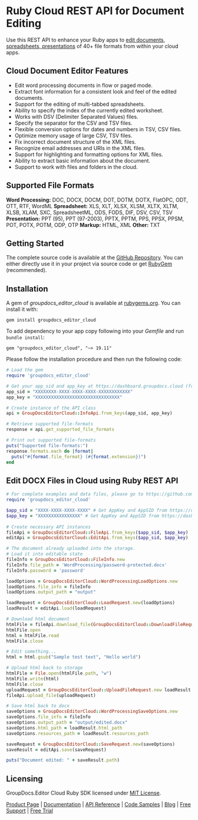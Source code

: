 # Ruby Cloud REST API for Document Editing

Use this REST API to enhance your Ruby apps to [edit documents, spreadsheets, presentations](https://products.groupdocs.cloud/editor/ruby) of 40+ file formats from within your cloud apps.

## Cloud Document Editor Features

- Edit word processing documents in flow or paged mode.
- Extract font information for a consistent look and feel of the edited documents.
- Support for the editing of multi-tabbed spreadsheets.
- Ability to specify the index of the currently edited worksheet.
- Works with DSV (Delimiter Separated Values) files.
- Specify the separator for the CSV and TSV files.
- Flexible conversion options for dates and numbers in TSV, CSV files.
- Optimize memory usage of large CSV, TSV files.
- Fix incorrect document structure of the XML files.
- Recognize email addresses and URIs in the XML files.
- Support for highlighting and formatting options for XML files.
- Ability to extract basic information about the document.
- Support to work with files and folders in the cloud.

## Supported File Formats

**Word Processing:** DOC, DOCX, DOCM, DOT, DOTM, DOTX, FlatOPC, ODT, OTT, RTF, WordML
**Spreadsheet:** XLS, XLT, XLSX, XLSM, XLTX, XLTM, XLSB, XLAM, SXC, SpreadsheetML, ODS, FODS, DIF, DSV, CSV, TSV
**Presentation:** PPT (95), PPT (97-2003), PPTX, PPTM, PPS, PPSX, PPSM, POT, POTX, POTM, ODP, OTP
**Markup:** HTML, XML
**Other:** TXT

## Getting Started

The complete source code is available at the [GitHub Repository](https://github.com/groupdocs-editor-cloud/groupdocs-editor-cloud-ruby). You can either directly use it in your project via source code or get [RubyGem](https://rubygems.org/gems/groupdocs_editor_cloud) (recommended).

## Installation

A gem of *groupdocs_editor_cloud* is available at [rubygems.org](https://rubygems.org/). You can install it with:

`gem install groupdocs_editor_cloud`

To add dependency to your app copy following into your *Gemfile* and run `bundle install`:

`gem "groupdocs_editor_cloud", "~> 19.11"`

Please follow the installation procedure and then run the following code:

```ruby
# Load the gem
require 'groupdocs_editor_cloud'

# Get your app_sid and app_key at https://dashboard.groupdocs.cloud (free registration is required).
app_sid = "XXXXXXXX-XXXX-XXXX-XXXX-XXXXXXXXXXXX"
app_key = "XXXXXXXXXXXXXXXXXXXXXXXXXXXXXXXX"

# Create instance of the API class
api = GroupDocsEditorCloud::InfoApi.from_keys(app_sid, app_key)

# Retrieve supported file-formats
response = api.get_supported_file_formats

# Print out supported file-formats
puts("Supported file-formats:")
response.formats.each do |format|
  puts("#{format.file_format} (#{format.extension})")
end
```

## Edit DOCX Files in Cloud using Ruby REST API

```ruby
# For complete examples and data files, please go to https://github.com/groupdocs-editor-cloud/groupdocs-editor-cloud-ruby-samples
require 'groupdocs_editor_cloud'

$app_sid = "XXXX-XXXX-XXXX-XXXX" # Get AppKey and AppSID from https://dashboard.groupdocs.cloud
$app_key = "XXXXXXXXXXXXXXXX" # Get AppKey and AppSID from https://dashboard.groupdocs.cloud
  
# Create necessary API instances
fileApi = GroupDocsEditorCloud::FileApi.from_keys($app_sid, $app_key)
editApi = GroupDocsEditorCloud::EditApi.from_keys($app_sid, $app_key)

# The document already uploaded into the storage.
# Load it into editable state
fileInfo = GroupDocsEditorCloud::FileInfo.new
fileInfo.file_path = 'WordProcessing/password-protected.docx'
fileInfo.password = 'password'

loadOptions = GroupDocsEditorCloud::WordProcessingLoadOptions.new
loadOptions.file_info = fileInfo
loadOptions.output_path = "output"

loadRequest = GroupDocsEditorCloud::LoadRequest.new(loadOptions)
loadResult = editApi.load(loadRequest)

# Download html document
htmlFile = fileApi.download_file(GroupDocsEditorCloud::DownloadFileRequest.new loadResult.html_path)
htmlFile.open
html = htmlFile.read
htmlFile.close

# Edit something...
html = html.gsub("Sample test text", "Hello world")

# Upload html back to storage
htmlFile = File.open(htmlFile.path, "w")
htmlFile.write(html)
htmlFile.close
uploadRequest = GroupDocsEditorCloud::UploadFileRequest.new loadResult.html_path, File.open(htmlFile.path, "r")
fileApi.upload_file(uploadRequest)

# Save html back to docx
saveOptions = GroupDocsEditorCloud::WordProcessingSaveOptions.new
saveOptions.file_info = fileInfo
saveOptions.output_path = "output/edited.docx"
saveOptions.html_path = loadResult.html_path
saveOptions.resources_path = loadResult.resources_path

saveRequest = GroupDocsEditorCloud::SaveRequest.new(saveOptions)
saveResult = editApi.save(saveRequest)

puts("Document edited: " + saveResult.path)
```

## Licensing

GroupDocs.Editor Cloud Ruby SDK licensed under [MIT License](https://github.com/groupdocs-editor-cloud/groupdocs-editor-cloud-ruby/blob/master/LICENSE).

[Product Page](https://products.groupdocs.cloud/editor/ruby) | [Documentation](https://wiki.groupdocs.cloud/editorcloud/) | [API Reference](https://apireference.groupdocs.cloud/editor/) | [Code Samples](https://github.com/groupdocs-editor-cloud/groupdocs-editor-cloud-ruby) | [Blog](https://blog.groupdocs.cloud/) | [Free Support](https://forum.groupdocs.cloud/c/editor) | [Free Trial](https://dashboard.groupdocs.cloud/#/apps)
